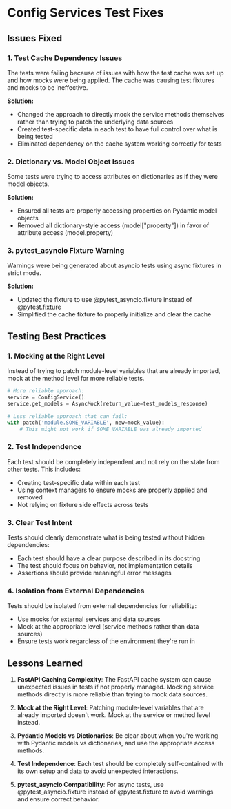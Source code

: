 # Config Services Test Fixes

## Issues Fixed

### 1. Test Cache Dependency Issues

The tests were failing because of issues with how the test cache was set up and how mocks were being applied. The cache was causing test fixtures and mocks to be ineffective.

**Solution:**
- Changed the approach to directly mock the service methods themselves rather than trying to patch the underlying data sources
- Created test-specific data in each test to have full control over what is being tested
- Eliminated dependency on the cache system working correctly for tests

### 2. Dictionary vs. Model Object Issues

Some tests were trying to access attributes on dictionaries as if they were model objects.

**Solution:**
- Ensured all tests are properly accessing properties on Pydantic model objects
- Removed all dictionary-style access (model["property"]) in favor of attribute access (model.property)

### 3. pytest_asyncio Fixture Warning

Warnings were being generated about asyncio tests using async fixtures in strict mode.

**Solution:**
- Updated the fixture to use @pytest_asyncio.fixture instead of @pytest.fixture
- Simplified the cache fixture to properly initialize and clear the cache

## Testing Best Practices

### 1. Mocking at the Right Level

Instead of trying to patch module-level variables that are already imported, mock at the method level for more reliable tests.

```python
# More reliable approach:
service = ConfigService()
service.get_models = AsyncMock(return_value=test_models_response)

# Less reliable approach that can fail:
with patch('module.SOME_VARIABLE', new=mock_value):
    # This might not work if SOME_VARIABLE was already imported
```

### 2. Test Independence

Each test should be completely independent and not rely on the state from other tests. This includes:
- Creating test-specific data within each test
- Using context managers to ensure mocks are properly applied and removed
- Not relying on fixture side effects across tests

### 3. Clear Test Intent

Tests should clearly demonstrate what is being tested without hidden dependencies:
- Each test should have a clear purpose described in its docstring
- The test should focus on behavior, not implementation details
- Assertions should provide meaningful error messages

### 4. Isolation from External Dependencies

Tests should be isolated from external dependencies for reliability:
- Use mocks for external services and data sources
- Mock at the appropriate level (service methods rather than data sources)
- Ensure tests work regardless of the environment they're run in

## Lessons Learned

1. **FastAPI Caching Complexity**: The FastAPI cache system can cause unexpected issues in tests if not properly managed. Mocking service methods directly is more reliable than trying to mock data sources.

2. **Mock at the Right Level**: Patching module-level variables that are already imported doesn't work. Mock at the service or method level instead.

3. **Pydantic Models vs Dictionaries**: Be clear about when you're working with Pydantic models vs dictionaries, and use the appropriate access methods.

4. **Test Independence**: Each test should be completely self-contained with its own setup and data to avoid unexpected interactions.

5. **pytest_asyncio Compatibility**: For async tests, use @pytest_asyncio.fixture instead of @pytest.fixture to avoid warnings and ensure correct behavior.